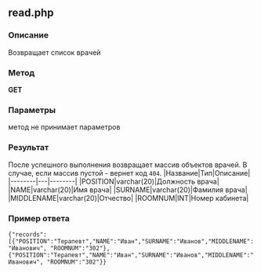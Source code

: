 ## read.php
### Описание
Возвращает список врачей

### Метод
**GET**

### Параметры
метод не принимает параметров

### Результат 
После успешного выполнения возвращает массив объектов врачей. В случае, если массив пустой - вернет код `404`.
|Название|Тип|Описание|
|--------|---|--------|
|POSITION|varchar(20)|Должность врача|
|NAME|varchar(20)|Имя врача|
|SURNAME|varchar(20)|Фамилия врача|
|MIDDLENAME|varchar(20)|Отчество|
|ROOMNUM|INT|Номер кабинета|


### Пример ответа
`{"records":[{"POSITION":"Терапевт","NAME":"Иван","SURNAME":"Иванов","MIDDLENAME":"Иванович", "ROOMNUM":"302"},{"POSITION":"Терапевт","NAME":"Иван","SURNAME":"Иванов","MIDDLENAME":"Иванович", "ROOMNUM":"302"}}`

